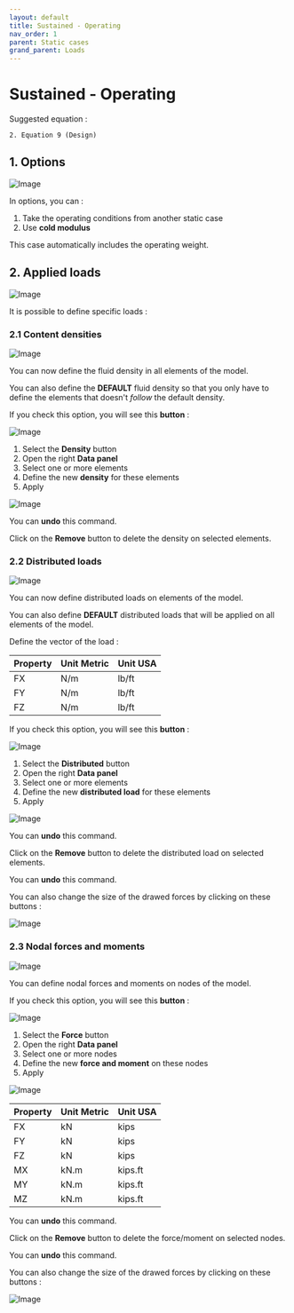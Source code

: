 ```yaml
---
layout: default
title: Sustained - Operating
nav_order: 1
parent: Static cases
grand_parent: Loads
---
```


# Sustained - Operating

Suggested equation :

    2. Equation 9 (Design)

## 1. Options

![Image](../../Images/Static3.jpg)

In options, you can :

1. Take the operating conditions from another static case
2. Use **cold modulus**

This case automatically includes the operating weight.

## 2. Applied loads

![Image](../../Images/Static4.jpg)

It is possible to define specific loads :

### 2.1 Content densities

![Image](../../Images/Static13.jpg)

You can now define the fluid density in all elements of the model.

You can also define the **DEFAULT** fluid density so that you only have to define the elements that doesn't *follow* the default density.

If you check this option, you will see this **button** :

![Image](../../Images/Static5.jpg)

1. Select the **Density** button
2. Open the right **Data panel**
3. Select one or more elements
4. Define the new **density** for these elements
5. Apply

![Image](../../Images/Static6.jpg)

You can **undo** this command.

Click on the **Remove** button to delete the density on selected elements.

### 2.2 Distributed loads

![Image](../../Images/Static14.jpg)

You can now define distributed loads on elements of the model.

You can also define **DEFAULT** distributed loads that will be applied on all elements of the model.

Define the vector of the load :

| Property | Unit Metric | Unit USA |
| -------- | ---- | ---- |
| FX | N/m | lb/ft |
| FY | N/m | lb/ft |
| FZ | N/m | lb/ft |

If you check this option, you will see this **button** :

![Image](../../Images/Static7.jpg)

1. Select the **Distributed** button
2. Open the right **Data panel**
3. Select one or more elements
4. Define the new **distributed load** for these elements
5. Apply

![Image](../../Images/Static8.jpg)

You can **undo** this command.

Click on the **Remove** button to delete the distributed load on selected elements.

You can **undo** this command.

You can also change the size of the drawed forces by clicking on these buttons :

![Image](../../Images/Static9.jpg)

### 2.3 Nodal forces and moments

![Image](../../Images/Static15.jpg)

You can define nodal forces and moments on nodes of the model.

If you check this option, you will see this **button** :

![Image](../../Images/Static10.jpg)

1. Select the **Force** button
2. Open the right **Data panel**
3. Select one or more nodes
4. Define the new **force and moment** on these nodes
5. Apply

![Image](../../Images/Static11.jpg)

| Property | Unit Metric | Unit USA |
| -------- | ---- | ---- |
| FX | kN | kips |
| FY | kN | kips |
| FZ | kN | kips |
| MX | kN.m | kips.ft |
| MY | kN.m | kips.ft |
| MZ | kN.m | kips.ft |

You can **undo** this command.

Click on the **Remove** button to delete the force/moment on selected nodes.

You can **undo** this command.

You can also change the size of the drawed forces by clicking on these buttons :

![Image](../../Images/Static9.jpg)
